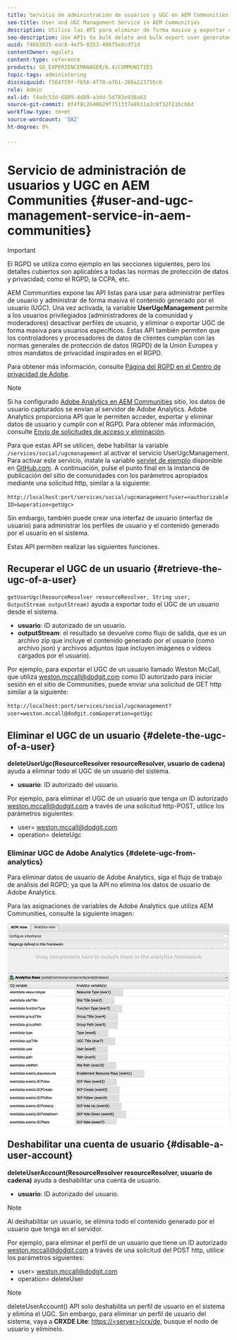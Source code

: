 ```yaml
---
title: Servicio de administración de usuarios y UGC en AEM Communities
seo-title: User and UGC Management Service in AEM Communities
description: Utilice las API para eliminar de forma masiva y exportar de forma masiva contenido generado por el usuario, y para deshabilitar la cuenta de usuario.
seo-description: Use APIs to bulk delete and bulk export user generated content, and disable user account.
uuid: f4663825-eac8-4ef5-8253-46875e0cd71d
contentOwner: mgulati
content-type: reference
products: SG_EXPERIENCEMANAGER/6.4/COMMUNITIES
topic-tags: administering
discoiquuid: f564759f-fb56-4f70-a7b1-286a223755c6
role: Admin
exl-id: f4adc53d-6809-4d89-a3dd-5d783e938a63
source-git-commit: 0f4f8c2640629f751337e8611a2c8f32f21bcb6d
workflow-type: tm+mt
source-wordcount: '582'
ht-degree: 0%

---
```


# Servicio de administración de usuarios y UGC en AEM Communities {#user-and-ugc-management-service-in-aem-communities}

>[!IMPORTANT]
>
>El RGPD se utiliza como ejemplo en las secciones siguientes, pero los detalles cubiertos son aplicables a todas las normas de protección de datos y privacidad; como el RGPD, la CCPA, etc.

AEM Communities expone las API listas para usar para administrar perfiles de usuario y administrar de forma masiva el contenido generado por el usuario (UGC). Una vez activada, la variable **UserUgcManagement** permite a los usuarios privilegiados (administradores de la comunidad y moderadores) desactivar perfiles de usuario, y eliminar o exportar UGC de forma masiva para usuarios específicos. Estas API también permiten que los controladores y procesadores de datos de clientes cumplan con las normas generales de protección de datos (RGPD) de la Unión Europea y otros mandatos de privacidad inspirados en el RGPD.

Para obtener más información, consulte [Página del RGPD en el Centro de privacidad de Adobe](https://www.adobe.com/privacy/general-data-protection-regulation.html).

>[!NOTE]
>
>Si ha configurado [Adobe Analytics en AEM Communities](analytics.md) sitio, los datos de usuario capturados se envían al servidor de Adobe Analytics. Adobe Analytics proporciona API que le permiten acceder, exportar y eliminar datos de usuario y cumplir con el RGPD. Para obtener más información, consulte [Envío de solicitudes de acceso y eliminación](https://experienceleague.adobe.com/docs/analytics/admin/data-governance/gdpr-submit-access-delete.html).

Para que estas API se utilicen, debe habilitar la variable `/services/social/ugcmanagement` al activar el servicio UserUgcManagement. Para activar este servicio, instale la variable [servlet de ejemplo](https://github.com/Adobe-Marketing-Cloud/aem-communities-ugc-migration/tree/main/bundles/communities-ugc-management-servlet) disponible en [GitHub.com](https://github.com/Adobe-Marketing-Cloud/aem-communities-ugc-migration/tree/main/bundles/communities-ugc-management-servlet). A continuación, pulse el punto final en la instancia de publicación del sitio de comunidades con los parámetros apropiados mediante una solicitud http, similar a la siguiente:

`http://localhost:port/services/social/ugcmanagement?user=<authorizable ID>&operation<getUgc>`

Sin embargo, también puede crear una interfaz de usuario (interfaz de usuario) para administrar los perfiles de usuario y el contenido generado por el usuario en el sistema.

Estas API permiten realizar las siguientes funciones.

## Recuperar el UGC de un usuario {#retrieve-the-ugc-of-a-user}

`getUserUgc(ResourceResolver resourceResolver, String user, OutputStream outputStream)` ayuda a exportar todo el UGC de un usuario desde el sistema.

* **usuario**: ID autorizado de un usuario.
* **outputStream**: el resultado se devuelve como flujo de salida, que es un archivo zip que incluye el contenido generado por el usuario (como archivo json) y archivos adjuntos (que incluyen imágenes o vídeos cargados por el usuario).

Por ejemplo, para exportar el UGC de un usuario llamado Weston McCall, que utiliza weston.mccall@dodgit.com como ID autorizado para iniciar sesión en el sitio de Communities, puede enviar una solicitud de GET http similar a la siguiente:

`http://localhost:port/services/social/ugcmanagement?user=weston.mccall@dodgit.com&operation=getUgc`

## Eliminar el UGC de un usuario {#delete-the-ugc-of-a-user}

**deleteUserUgc(ResourceResolver resourceResolver, usuario de cadena)** ayuda a eliminar todo el UGC de un usuario del sistema.

* **usuario**: ID autorizado del usuario.

Por ejemplo, para eliminar el UGC de un usuario que tenga un ID autorizado weston.mccall@dodgit.com a través de una solicitud http-POST, utilice los parámetros siguientes:

* user= weston.mccall@dodgit.com
* operation= deleteUgc

### Eliminar UGC de Adobe Analytics {#delete-ugc-from-analytics}

Para eliminar datos de usuario de Adobe Analytics, siga el flujo de trabajo de análisis del RGPD; ya que la API no elimina los datos de usuario de Adobe Analytics.

Para las asignaciones de variables de Adobe Analytics que utiliza AEM Communities, consulte la siguiente imagen:

![Asignación de variables de comunidades AEM para Adobe Analytics](assets/Analytics-Communities-Mapping.png)

## Deshabilitar una cuenta de usuario {#disable-a-user-account}

**deleteUserAccount(ResourceResolver resourceResolver, usuario de cadena)** ayuda a deshabilitar una cuenta de usuario.

* **usuario**: ID autorizado del usuario.

>[!NOTE]
>
>Al deshabilitar un usuario, se elimina todo el contenido generado por el usuario que tenga en el servidor.

Por ejemplo, para eliminar el perfil de un usuario que tiene un ID autorizado weston.mccall@dodgit.com a través de una solicitud del POST http, utilice los parámetros siguientes:

* user= weston.mccall@dodgit.com
* operation= deleteUser

>[!NOTE]
>
>deleteUserAccount() API solo deshabilita un perfil de usuario en el sistema y elimina el UGC. Sin embargo, para eliminar un perfil de usuario del sistema, vaya a **CRXDE Lite**: [https://&lt;server>/crx/de](http://localhost:4502/crx/de), busque el nodo de usuario y elimínelo.
